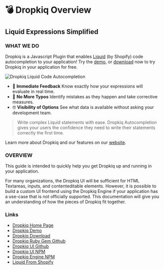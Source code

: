 # 💣 Dropkiq Overview
## Liquid Expressions Simplified

### WHAT WE DO

Dropkiq is a Javascript Plugin that enables [Liquid](https://shopify.github.io/liquid/) (by Shopify) code autocompletion to your application! Try the [demo](https://app.dropkiq.com/demo), or [download](https://app.dropkiq.com/download) now to try Dropkiq in your application for free.

![Dropkiq Liquid Code Autocompletion](https://uploads-ssl.webflow.com/5dc02bba4f3e353af50977b1/5e2b3c6fa9923d29d53926d2_hero.png)

* 🧐 **Immediate Feedback** Know exactly how your expressions will evaluate in real time.
* 🤬 **No More Typos** Identify mistakes as they happen and take corrective measures.
* 🤓 **Visibility of Options** See what data is available without asking your development team.

> Write complex Liquid statements with ease. Dropkiq Autocompletion gives your users the confidence they need to write their statements correctly the first time.

Learn more about Dropkiq and our features on our [website](https://www.dropkiq.com/).

### OVERVIEW

This guide is intended to quickly help you get Dropkiq up and running in your application.

For many organizations, the Dropkiq UI will be sufficient for HTML Textareas, inputs, and contenteditable elements. However, it is possible to build a custom UI frontend using the Dropkiq Engine if your application has a use-case that is not officially supported. This documentation will give you an understanding of how the pieces of Dropkiq fit together.

### Links

* [Dropkiq Home Page](https://www.dropkiq.com/)
* [Dropkiq Demo](https://app.dropkiq.com/demo)
* [Dropkiq Download](https://app.dropkiq.com/download)
* [Dropkiq Ruby Gem Github](https://github.com/akdarrah/dropkiq-gem)
* [Dropkiq UI Github](https://github.com/akdarrah/dropkiq-ui)
* [Dropkiq UI NPM](https://www.npmjs.com/package/dropkiq-ui)
* [Dropkiq Engine NPM](https://www.npmjs.com/package/dropkiq)
* [Liquid From Shopify](https://shopify.github.io/liquid/)
